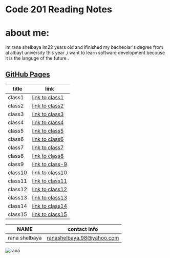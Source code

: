 # Code 201 Reading Notes
# about me:
im rana shelbaya im22 years old and ifinished my bacheolar's degree from al albayt university this year ,i want to learn software development becouse it is the languge of the future .
## [GitHub Pages](https://github.com/RANA469) 


| title | link |
| ----- | --------------------------------------------------------------- |
| class1 | [link to class1](https://rana469.github.io/reading-notes-201/class-01) |
| class2 |[link to class2](https://rana469.github.io/reading-notes-201/class-02)|
|class3|[link to class3](https://rana469.github.io/reading-notes-201/class-03)|
|class4|[link to class4](https://rana469.github.io/reading-notes-201/class-04)|
| class5|[link to class5](https://rana469.github.io/reading-notes-201/class-05)|
| class6|[link to class6](https://rana469.github.io/reading-notes-201/class-06)|
| class7| [link to class7](https://rana469.github.io/reading-notes-201/class-07) |
| class8 | [link to class8](https://rana469.github.io/reading-notes-201/class-8) |
| class9|[link to class-9](https://rana469.github.io/reading-notes-201/class-09)|
| class10 | [link to class10](https://rana469.github.io/reading-notes-201/class-10) |
| class11 |[link to class11]()|
|class12|[link to class12]()|
|class13|[link to class13]()|
| class14|[link to class14]()|
| class15|[link to class15]()|

| NAME | contact Info |
|------------ | ------------- |
|rana shelbaya |ranashelbaya.98@yahoo.com|

![rana ](https://th.bing.com/th/id/OIP.d2ZlTzSoMFASlUF12NJbZgHaD3?pid=Api&w=1640&h=856&rs=1) 

